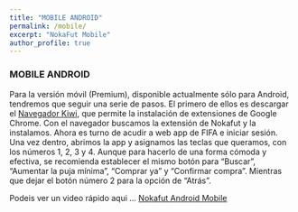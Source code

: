 ```yaml
---
title: "MOBILE ANDROID"
permalink: /mobile/
excerpt: "NokaFut Mobile"
author_profile: true
---
```


### MOBILE ANDROID

Para la versión móvil (Premium), disponible actualmente sólo para Android, tendremos que seguir una serie de pasos. El primero de ellos es descargar el [Navegador Kiwi](https://play.google.com/store/apps/details?id=com.kiwibrowser.browser), que permite la instalación de extensiones de Google Chrome. Con el navegador buscamos la extensión de Nokafut y la instalamos. Ahora es turno de acudir a web app de FIFA e iniciar sesión. Una vez dentro, abrimos la app y asignamos las teclas que queramos, con los números 1, 2, 3 y 4. Aunque para hacerlo de una forma cómoda y efectiva, se recomienda establecer el mismo botón para “Buscar”, “Aumentar la puja mínima”, “Comprar ya” y “Confirmar compra”. Mientras que dejar el botón número 2 para la opción de “Atrás”.

Podeis ver un video rápido aqui ... [Nokafut Android Mobile](https://twitter.com/nokafut/status/1320784308857151494?s=21)
